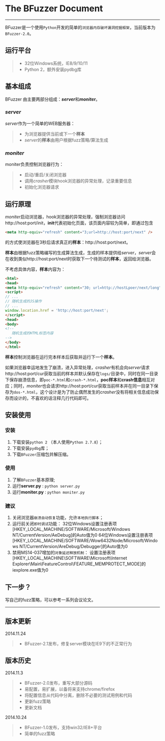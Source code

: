 # The BFuzzer Document

---

BFuzzer是一个使用```Python```开发的简单的```浏览器内存破坏漏洞挖掘框架```，当前版本为```BFuzzer-2.0```。

## 运行平台

>* 32位Windows系统，IE8/9/10/11
>* Python 2，额外安装pydbg库

## 基本组成

BFuzzer 由主要两部分组成：***server***和***moniter***。

### *server*

*server*作为一个简单的WEB服务器：
>* 为浏览器提供当前或下一个**样本**
>* *server*的**样本**由用户根据fuzz策略/算法生成

### *moniter*

moniter负责控制浏览器行为：
>* 启动/重启/关闭浏览器
>* 调用*crasher*模块hook浏览器的异常处理，记录重要信息
>* 初始化浏览器请求

## 运行原理

*moniter*启动浏览器，hook浏览器的异常处理，强制浏览器访问http://host:port/init，**init**代表初始化页面，该页面内容较为简单，即通过包含
```HTML
<meta http-equiv="refresh" content="3;url=http://host:port/next" />
```
的方式使浏览器在3秒后请求真正的**样本**：http://host:port/next。

**样本**由根据fuzz策略编写的生成算法生成，生成的样本提供给*server*，*server*会在收到类似http://host:port/next时获取下一个待测试的**样本**，返回给浏览器。

不考虑具体内容，**样本**内容为：
``` HTML
<html>
<head>
<meta http-equiv="refresh" content="30; url=http://hostLpoer/next/long" />
<script>
// ...
// 随机生成的JS操作
// ...
window.location.href = 'http://host:port/next';
</script>
<head>
<body>
<!--
   随机生成的HTML标签内容
-->
</body>
</html>
```
**样本**控制浏览器在运行完本样本后获取并运行下一个**样本**。

如果浏览器幸运地发生了崩溃，进入异常处理，*crasher*有机会向*server*请求http://host:port/cur获取当前的样本并默认保存在```logs/```目录中，同时在同一目录下保存崩溃信息，即```poc-*.html```和```crash-*.html```，**poc样本**和**crash信息**相互对应；同时，*moniter*也会请求http://host:port/cur获取当前样本并在同一目录下保存为```dos-*.html```，这个设计是为了防止偶然发生的*crasher*没有将相关信息成功保存而设计的，不喜欢的话注释几行代码即可。

## 安装使用

### 安装
1. 下载安装```python 2``` （本人使用```Python 2.7.8```）；
2. 下载安装```pydbg```库；
3. 下载```BFuzzer```压缩包并解压缩。

### 使用
1. 了解```BFuzzer```基本原理;
2. 运行**server.py** : ```python server.py```
3. 运行**moniter.py** : ```python moniter.py```

### 建议
1. 关闭浏览器```崩溃自动恢复```功能，允许```本地执行脚本```；
2. 运行前关闭```即时调试```功能：
32位Windows设置注册表项[HKEY_LOCAL_MACHINE/SOFTWARE/Microsoft/Windows NT/CurrentVersion/AeDebug]的Auto值为0
64位Windows设置注册表项[HKEY_LOCAL_MACHINE/SOFTWARE/Wow6432Node/Microsoft/Windows NT/CurrentVersion/AreDebug/Debugger]的Auto值为0
3. 禁用MS14-037增加的```对象延迟释放机制```：
设置注册表项[HKEY_LOCAL_MACHINE\SOFTWARE\Microsoft\Internet Explorer\Main\FeatureControl\FEATURE_MEMPROTECT_MODE]的iexplore.exe值为0

## 下一步？
写自己的fuzz策略，可以参考一系列会议论文。

-------------
## 版本更新
2014.11.24
>* BFuzzer-2.1发布，修复server模块在IE9下的不正常行为

## 版本历史

2014.11.3
>* BFuzzer-2.0发布，重写大部分源码
>* 易配置，易扩展，以备将来支持chrome/firefox
>* 将配置信息从代码中分离，删除不必要的测试用例和代码
>* 更新fuzz策略
>* 更新文档

2014.10.24
>* BFuzzer-1.0发布，支持win32/IE8+平台
>* 简单的fuzz策略

